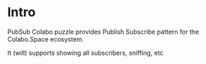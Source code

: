 # Intro

PubSub Colabo puzzle provides Publish Subscribe pattern for the Colabo.Space ecosystem.

It (will) supports showing all subscribers, sniffing, etc